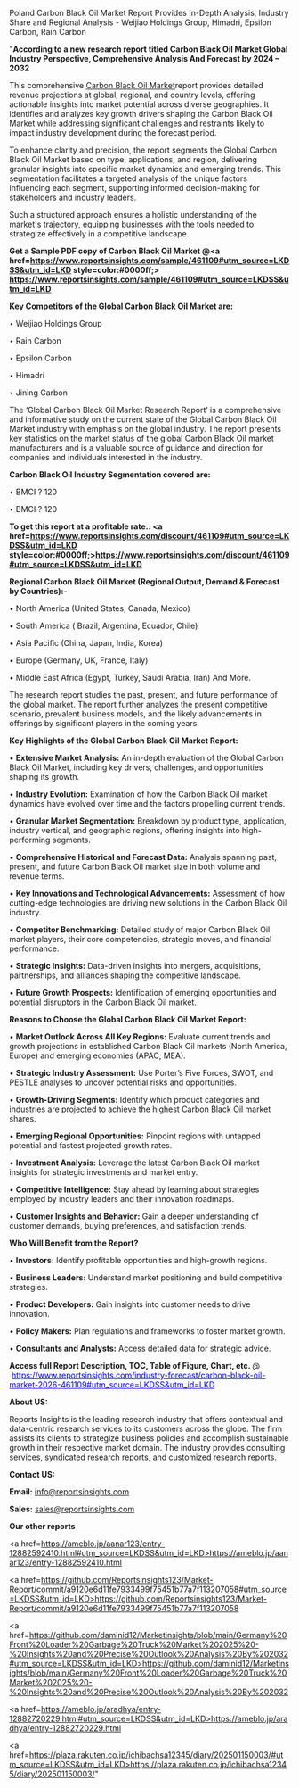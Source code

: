 Poland Carbon Black Oil Market Report Provides In-Depth Analysis, Industry Share and Regional Analysis - Weijiao Holdings Group, Himadri, Epsilon Carbon, Rain Carbon

"<strong>According to a new research report titled Carbon Black Oil Market Global Industry Perspective, Comprehensive Analysis And Forecast by 2024 – 2032</strong>

This comprehensive <a href=https://www.reportsinsights.com/sample/461109>Carbon Black Oil Market</a>report provides detailed revenue projections at global, regional, and country levels, offering actionable insights into market potential across diverse geographies. It identifies and analyzes key growth drivers shaping the Carbon Black Oil Market while addressing significant challenges and restraints likely to impact industry development during the forecast period.

To enhance clarity and precision, the report segments the Global Carbon Black Oil Market based on type, applications, and region, delivering granular insights into specific market dynamics and emerging trends. This segmentation facilitates a targeted analysis of the unique factors influencing each segment, supporting informed decision-making for stakeholders and industry leaders.

Such a structured approach ensures a holistic understanding of the market's trajectory, equipping businesses with the tools needed to strategize effectively in a competitive landscape.

<strong>Get a Sample PDF copy of Carbon Black Oil Market </strong><strong>@<a href=https://www.reportsinsights.com/sample/461109#utm_source=LKDSS&utm_id=LKD style=color:#0000ff;> https://www.reportsinsights.com/sample/461109#utm_source=LKDSS&utm_id=LKD</a></strong></font>

<strong>Key Competitors of the Global Carbon Black Oil Market are:</strong>

‣ Weijiao Holdings Group

‣ Rain Carbon

‣ Epsilon Carbon

‣ Himadri

‣ Jining Carbon

The ‘Global Carbon Black Oil Market Research Report’ is a comprehensive and informative study on the current state of the Global Carbon Black Oil Market industry with emphasis on the global industry. The report presents key statistics on the market status of the global Carbon Black Oil market manufacturers and is a valuable source of guidance and direction for companies and individuals interested in the industry.

<strong>Carbon Black Oil Industry Segmentation covered are:</strong>

‣ BMCI ? 120

‣ BMCI ? 120

<strong>To get this report at a profitable rate.: <a href=https://www.reportsinsights.com/discount/461109#utm_source=LKDSS&utm_id=LKD style=color:#0000ff;>https://www.reportsinsights.com/discount/461109#utm_source=LKDSS&utm_id=LKD</a></strong></font>

<strong>Regional Carbon Black Oil Market (Regional Output, Demand &amp; Forecast by Countries):-</strong>

• North America (United States, Canada, Mexico)

• South America ( Brazil, Argentina, Ecuador, Chile)

• Asia Pacific (China, Japan, India, Korea)

• Europe (Germany, UK, France, Italy)

• Middle East Africa (Egypt, Turkey, Saudi Arabia, Iran) And More.

The research report studies the past, present, and future performance of the global market. The report further analyzes the present competitive scenario, prevalent business models, and the likely advancements in offerings by significant players in the coming years.

<strong>Key Highlights of the Global Carbon Black Oil Market Report:</strong>

• <strong>Extensive Market Analysis:</strong> An in-depth evaluation of the Global Carbon Black Oil Market, including key drivers, challenges, and opportunities shaping its growth.

• <strong>Industry Evolution:</strong> Examination of how the Carbon Black Oil market dynamics have evolved over time and the factors propelling current trends.

• <strong>Granular Market Segmentation:</strong> Breakdown by product type, application, industry vertical, and geographic regions, offering insights into high-performing segments.

• <strong>Comprehensive Historical and Forecast Data:</strong> Analysis spanning past, present, and future Carbon Black Oil market size in both volume and revenue terms.

• <strong>Key Innovations and Technological Advancements:</strong> Assessment of how cutting-edge technologies are driving new solutions in the Carbon Black Oil industry.

• <strong>Competitor Benchmarking:</strong> Detailed study of major Carbon Black Oil market players, their core competencies, strategic moves, and financial performance.

• <strong>Strategic Insights:</strong> Data-driven insights into mergers, acquisitions, partnerships, and alliances shaping the competitive landscape.

• <strong>Future Growth Prospects:</strong> Identification of emerging opportunities and potential disruptors in the Carbon Black Oil market.

<strong>Reasons to Choose the Global Carbon Black Oil Market Report:</strong>

• <strong>Market Outlook Across All Key Regions:</strong> Evaluate current trends and growth projections in established Carbon Black Oil markets (North America, Europe) and emerging economies (APAC, MEA).

• <strong>Strategic Industry Assessment:</strong> Use Porter’s Five Forces, SWOT, and PESTLE analyses to uncover potential risks and opportunities.

• <strong>Growth-Driving Segments:</strong> Identify which product categories and industries are projected to achieve the highest Carbon Black Oil market shares.

• <strong>Emerging Regional Opportunities:</strong> Pinpoint regions with untapped potential and fastest projected growth rates.

• <strong>Investment Analysis:</strong> Leverage the latest Carbon Black Oil market insights for strategic investments and market entry.

• <strong>Competitive Intelligence:</strong> Stay ahead by learning about strategies employed by industry leaders and their innovation roadmaps.

• <strong>Customer Insights and Behavior:</strong> Gain a deeper understanding of customer demands, buying preferences, and satisfaction trends.

<strong>Who Will Benefit from the Report?</strong>

• <strong>Investors:</strong> Identify profitable opportunities and high-growth regions.

• <strong>Business Leaders:</strong> Understand market positioning and build competitive strategies.

• <strong>Product Developers:</strong> Gain insights into customer needs to drive innovation.

• <strong>Policy Makers:</strong> Plan regulations and frameworks to foster market growth.

• <strong>Consultants and Analysts:</strong> Access detailed data for strategic advice.
</ul>
<strong>Access full Report Description, TOC, Table of Figure, Chart, etc. </strong>@  <a href=https://www.reportsinsights.com/industry-forecast/carbon-black-oil-market-2026-461109#utm_source=LKDSS&utm_id=LKD style=color:#0000ff;>https://www.reportsinsights.com/industry-forecast/carbon-black-oil-market-2026-461109#utm_source=LKDSS&utm_id=LKD</a></font>

<strong><strong>About US</strong>:</strong>

Reports Insights is the leading research industry that offers contextual and data-centric research services to its customers across the globe. The firm assists its clients to strategize business policies and accomplish sustainable growth in their respective market domain. The industry provides consulting services, syndicated research reports, and customized research reports.

<strong>Contact US:</strong>

<p class=""""><b>Email:</b> <a href=mailto:info@reportsinsights.com>info@reportsinsights.com</a></p>
<p class=""""><b>Sales:</b> <a href=mailto:sales@reportsinsights.com>sales@reportsinsights.com</a></p>

<strong>Our other reports</strong>

<a href=https://ameblo.jp/aanar123/entry-12882592410.html#utm_source=LKDSS&utm_id=LKD>https://ameblo.jp/aanar123/entry-12882592410.html</a>

<a href=https://github.com/Reportsinsights123/Market-Report/commit/a9120e6d11fe7933499f75451b77a7f113207058#utm_source=LKDSS&utm_id=LKD>https://github.com/Reportsinsights123/Market-Report/commit/a9120e6d11fe7933499f75451b77a7f113207058</a>

<a href=https://github.com/daminid12/Marketinsights/blob/main/Germany%20Front%20Loader%20Garbage%20Truck%20Market%202025%20-%20Insights%20and%20Precise%20Outlook%20Analysis%20By%202032#utm_source=LKDSS&utm_id=LKD>https://github.com/daminid12/Marketinsights/blob/main/Germany%20Front%20Loader%20Garbage%20Truck%20Market%202025%20-%20Insights%20and%20Precise%20Outlook%20Analysis%20By%202032</a>

<a href=https://ameblo.jp/aradhya/entry-12882720229.html#utm_source=LKDSS&utm_id=LKD>https://ameblo.jp/aradhya/entry-12882720229.html</a>

<a href=https://plaza.rakuten.co.jp/ichibachsa12345/diary/202501150003/#utm_source=LKDSS&utm_id=LKD>https://plaza.rakuten.co.jp/ichibachsa12345/diary/202501150003/</a>"
